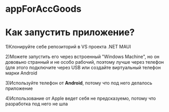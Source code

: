 # appForAccGoods
<h1>Как запустить приложение?</h1>
<p>1)Клонируйте себе репозиторий в VS проекта .NET MAUI</p>
<p>2)Можете запустить его через встроенный "Windows Machine", но он дововьно странный и не особо рабочий, поэтому лучше через телефон (для этого подключите через USB или создайте виртуальный телефон марки Android</p>
<p>3)Используйте телефон от <b>Android</b>, потому что под него делалось приложение</p>
<p>4)Использование от Apple ведет себя не предсказуемо, потому что разработка под него не шла</p>
